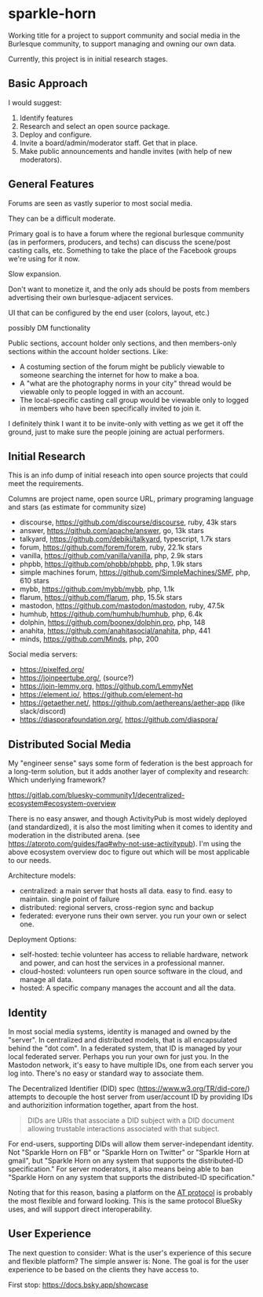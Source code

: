 # sparkle-horn

Working title for a project to support community and social media in the Burlesque community, to support managing and owning our own data.

Currently, this project is in initial research stages.

## Basic Approach

I would suggest:
1. Identify features
2. Research and select an open source package.
3. Deploy and configure.
4. Invite a board/admin/moderator staff. Get that in place.
5. Make public announcements and handle invites (with help of new moderators).

## General Features

Forums are seen as vastly superior to most social media.

They can be a difficult moderate.

Primary goal is to have a forum where the regional burlesque community (as in performers, producers, and techs) can discuss the scene/post casting calls, etc. Something to take the place of the Facebook groups we're using for it now. 

Slow expansion.

Don't want to monetize it, and the only ads should be posts from members advertising their own burlesque-adjacent services.

UI that can be configured by the end user (colors, layout, etc.)

possibly DM functionality

Public sections, account holder only sections, and then members-only sections within the account holder sections. Like:
* A costuming section of the forum might be publicly viewable to someone searching the internet for how to make a boa.
* A "what are the photography norms in your city" thread would be viewable only to people logged in with an account.
* The local-specific casting call group would be viewable only to logged in members who have been specifically invited to join it.

I definitely think I want it to be invite-only with vetting as we get it off the ground, just to make sure the people joining are actual performers.

## Initial Research

This is an info dump of initial reseach into open source projects that could meet the requirements. 

Columns are project name, open source URL, primary programing language and stars (as estimate for community size)

- discourse, https://github.com/discourse/discourse, ruby, 43k stars
- answer, https://github.com/apache/answer, go, 13k stars
- talkyard, https://github.com/debiki/talkyard, typescript, 1.7k stars
- forum, https://github.com/forem/forem, ruby, 22.1k stars
- vanilla, https://github.com/vanilla/vanilla, php, 2.9k stars
- phpbb, https://github.com/phpbb/phpbb, php, 1.9k stars
- simple machines forum, https://github.com/SimpleMachines/SMF, php, 610 stars
- mybb, https://github.com/mybb/mybb, php, 1.1k
- flarum, https://github.com/flarum, php, 15.5k stars
- mastodon, https://github.com/mastodon/mastodon, ruby, 47.5k
- humhub, https://github.com/humhub/humhub, php, 6.4k
- dolphin, https://github.com/boonex/dolphin.pro, php, 148
- anahita, https://github.com/anahitasocial/anahita, php, 441
- minds, https://github.com/Minds, php, 200

Social media servers:
- https://pixelfed.org/
- https://joinpeertube.org/, (source?)
- https://join-lemmy.org, https://github.com/LemmyNet
- https://element.io/, https://github.com/element-hq
- https://getaether.net/, https://github.com/aethereans/aether-app (like slack/discord)
- https://diasporafoundation.org/, https://github.com/diaspora/


## Distributed Social Media

My "engineer sense" says some form of federation is the best approach for a long-term solution, but it adds another layer of complexity and research: Which underlying framework?

https://gitlab.com/bluesky-community1/decentralized-ecosystem#ecosystem-overview

There is no easy answer, and though ActivityPub is most widely deployed (and standardized), it is also the most limiting when it comes to identity and moderation in the distributed arena. (see https://atproto.com/guides/faq#why-not-use-activitypub). I'm using the above ecosystem overview doc to figure out which will be most applicable to our needs.


Architecture models:
- centralized: a main server that hosts all data. easy to find. easy to maintain. single point of failure
- distributed: regional servers, cross-region sync and backup
- federated: everyone runs their own server. you run your own or select one.

Deployment Options:
- self-hosted: techie volunteer has access to reliable hardware, network and power, and can host the services in a professional manner.
- cloud-hosted: volunteers run open source software in the cloud, and manage all data.
- hosted: A specific company manages the account and all the data.


## Identity

In most social media systems, identity is managed and owned by the "server". In centralized and distributed models, that is all encapsulated behind the "dot com". In a federated system, that ID is managed by your local federated server. Perhaps you run your own for just you. In the Mastodon network, it's easy to have multiple IDs, one from each server you log into. There's no easy or standard way to associate them.

The Decentralized Identifier (DID) spec (https://www.w3.org/TR/did-core/) attempts to decouple the host server from user/account ID by providing IDs and authorizition information together, apart from the host.
> DIDs are URIs that associate a DID subject with a DID document allowing trustable interactions associated with that subject.

For end-users, supporting DIDs will allow them server-independant identity. Not "Sparkle Horn on FB" or "Sparkle Horn on Twitter" or "Sparkle Horn at gmail", but "Sparkle Horn on any system that supports the distributed-ID specification." For server moderators, it also means being able to ban "Sparkle Horn on any system that supports the distributed-ID specification."

Noting that for this reason, basing a platform on the [AT protocol](https://atproto.com) is probably the most flexible and forward looking. This is the same protocol BlueSky uses, and will support direct interoperability.


## User Experience

The next question to consider: What is the user's experience of this secure and flexible platform? The simple answer is: None. The goal is for the user experience to be based on the clients they have access to.

First stop: https://docs.bsky.app/showcase
